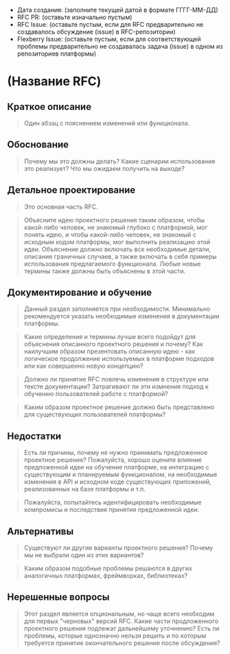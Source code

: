 - Дата создания: (заполните текущей датой в формате ГГГГ-ММ-ДД)
- RFC PR: (оставьте изначально пустым)
- RFC Issue: (оставьте пустым, если для RFC предварительно не создавалось обсуждение (issue) в RFC-репозитории)
- Flexberry Issue: (оставьте пустым, если для соответствующей проблемы предварительно не создавалась задача (issue) в одном из репозиториев платформы)

# (Название RFC)

## Краткое описание

> Один абзац с пояснением изменений или функционала.

## Обоснование

> Почему мы это должны делать? Какие сценарии использования это реализует?
Что мы ожидаем получить на выходе?

## Детальное проектирование

> Это основная часть RFC.

> Объясните идею проектного решения таким образом, чтобы какой-либо человек,
не знакомый глубоко с платформой, мог понять идею, и чтобы какой-либо человек,
не знакомый с исходным кодом платформы, мог выполнить реализацию этой идеи.
Объяснение должно включать все необходимые детали, описание граничных случаев,
а также включать в себя примеры использования предлагаемого функционала. Любые 
новые термины также должны быть объяснены в этой части.

## Документирование и обучение

> Данный раздел заполняется при необходимости. Минимально рекомендуется указать
необходимые изменения в документации платформы.

> Какие определения и термины лучше всего подойдут для объяснения описанного
проектного решения и почему? Как наилучшим образом презентовать описанную
идею - как логическое продолжение используемых в платформе подходов или как
совершенно новую концепцию?

> Должно ли принятие RFC повлечь изменения в структуре или тексте документации?
Затрагивают ли эти измнения подход к обучению пользователей работе с платформой?

> Каким образом проектное решение должно быть представлено для существующих
пользователей платформы?

## Недостатки

> Есть ли причины, почему *не* нужно принимать предложенное проектное решение?
Пожалуйста, хорошо оцените влияние предложенной идеи на обучение платформе, на
интеграцию с существующим и планируемым функционалом, на необходимые изменения
в API и исходном коде существующих приложений, реализованных на базе платформы
и т.п.

> Пожалуйста, попытайтесь идентифицировать необходимые компромисы и последствия 
принятия предложенной идеи.

## Альтернативы

> Существуют ли другие варианты проектного решения? Почему мы не выбрали один из
этих вариантов?

> Каким образом подобные проблемы решаются в других аналогичных платформах,
фреймворках, библиотеках?

## Нерешенные вопросы

> Этот раздел является опциональным, но чаще всего необходим для первых "черновых"
версий RFC. Какие части продложенного проектного решения подлежат дальнейшему
уточнению? Есть ли проблемы, которые однозначно нельзя решить и по которым
требуется принятие окончательного решения после обсуждения?
